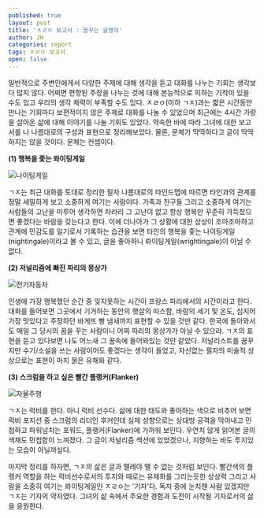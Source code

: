 ```yaml
---
published: true
layout: post
title: 'ㅈㄹㅇ 보고서 : 꿈꾸는 글쟁이'
author: JH
categories: report
tags: ㅈㄹㅇ 보고서
open: false
---
```


일반적으로 주변인에게서 다양한 주제에 대해 생각을 듣고 대화를 나누는 기회는 생각보다 많지 않다. 어쩌면 편향된 주장을 나누는 것에 대해 본능적으로 피하는 기작이 있을 수도 있고 우리의 생각 체력이 부족할 수도 있다. ㅈㄹㅇ(이하 ㄱㅈ)과는 짧은 시간동안 만나는 기회마다 보편적이지 않은 주제로 대화를 나눌 수 있었으며 최근에는 4시간 가량을 살아온 삶에 대해 이야기를 나눌 기회도 있었다. 약속한 바에 따라 그녀에 대한 보고서를 나 나름대로의 구성과 표현으로 정리해보았다. 물론, 문체가 딱딱하다고 글이 딱딱하지는 않을 것이다. 문체는 컨셉이다.

**(1) 행복을 좇는 롸이팅게일**


![나이팅게일]({{site.baseurl}}/images/nightingale.jpeg)

ㄱㅈ는 최근 대화를 토대로 정리한 필자 나름대로의 마인드맵에 따르면 타인과의 관계를 정말 세밀하게 보고 소중하게 여기는 사람이다. 가족과 친구들 그리고 소중하게 여기는 사람들의 고난을 미루어 생각하면 차라리 그 고난이 없고 항상 행복만 꾸준히 가득찼으면 좋겠다는 바람을 갖는다고 한다. 이에 더나아가 그 상황에 대한 상상이 조마조마하고 관계에 민감도를 일기로서 기록하는 습관을 보면 타인의 행복을 좇는 나이팅게일(nightingale)이라고 볼 수 있고, 글을 좋아하니 롸이팅게일(wrightingale)이 아닐 수 없다.


**(2) 저널리즘에 빠진 파리의 몽상가**

![전기자동차]({{site.baseurl}}/images/paris.jpg)


인생에 가장 행복했던 순간 중 잊지못하는 시간이 프랑스 파리에서의 시간이라고 한다. 대화를 들어보면 그곳에서 기거하는 동안의 햇살의 따스함, 바람의 세기 및 온도, 심지어 가장 맛있다고 주장하던 바게뜨 빵 냄새까지 표현할 수 있을 것만 같다. 한국에 돌아와서도 매일 그 당시의 꿈을 꾸는 사람이니 어찌 파리의 몽상가가 아닐 수 있으랴. ㄱㅈ의 표현을 듣고 있다보면 나도 어느새 그 꿈속에 들어와있는 것만 같았다. 저널리스트를 꿈꾸지만 수기/소설을 쓰는 사람이어도 좋겠다는 생각이 들었고, 자신없는 필자의 미술적 상상으로는 표현이 마치 묽은 유채화 같다.


**(3) 스크럼을 하고 싶은 빨간 플랭커(Flanker)**


![자율주행]({{site.baseurl}}/images/rugby.jpg)


ㄱㅈ는 럭비를 한다. 아니 럭비 선수다. 삶에 대한 태도와 좋아하는 색으로 비추어 보면 럭비 포지션 중 스크럼의 리더인 후커인데 실제 성향으로는 상대방 공격을 막아내고 민첩하고 파워넘치는 포워드, 플랭커(Flanker)에 가까워 보인다. 우연치 않게 읽어본 글의 색채도 민첩함이 느껴졌다. 그 글이 저널리즘 섹션에 있었겠으나, 지향하는 바도 투지있는 모습이 아닐까싶다.

마지막 정리를 하자면, ㄱㅈ의 삶은 글과 뗄레야 뗄 수 없는 것처럼 보인다. 빨간색의 플랭커 역할을 하는 럭비선수로서의 투지와 때로는 유채화를 그리는듯한 상상력 그리고 사람을 소중히 여기는 롸이팅게일인 ㅈㄹㅇ는 '기자'다. 독자 중에 눈치챈 사람  있겠지만 ㄱㅈ는 기자의 약자였다. 그녀의 삶 속에서 주요한 경험과 도전이 시작될 기자로서의 삶을 응원한다.
